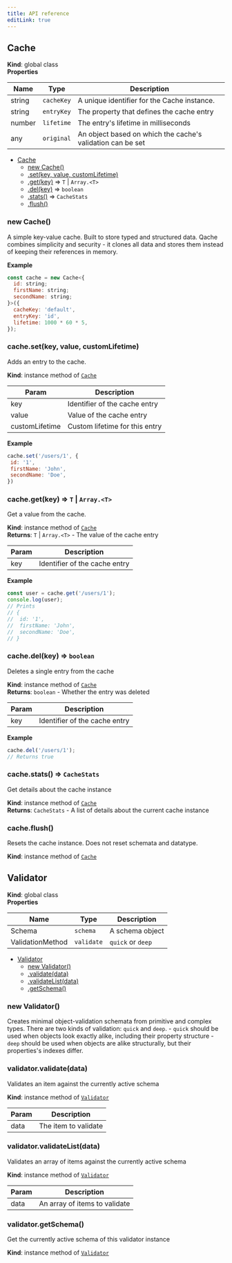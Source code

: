 ```yaml
---
title: API reference
editLink: true
---
```

<a name="Cache"></a>

## Cache
**Kind**: global class  
**Properties**

| Name | Type | Description |
| --- | --- | --- |
| string | <code>cacheKey</code> | A unique identifier for the Cache instance. |
| string | <code>entryKey</code> | The property that defines the cache entry |
| number | <code>lifetime</code> | The entry's lifetime in milliseconds |
| any | <code>original</code> | An object based on which the cache's validation can be set |


* [Cache](#Cache)
    * [new Cache()](#new_Cache_new)
    * [.set(key, value, customLifetime)](#Cache+set)
    * [.get(key)](#Cache+get) ⇒ <code>T</code> \| <code>Array.&lt;T&gt;</code>
    * [.del(key)](#Cache+del) ⇒ <code>boolean</code>
    * [.stats()](#Cache+stats) ⇒ <code>CacheStats</code>
    * [.flush()](#Cache+flush)

<a name="new_Cache_new"></a>

### new Cache()
A simple key-value cache. Built to store typed and structured data.
             Qache combines simplicity and security - it clones all data and stores them
             instead of keeping their references in memory.

**Example**  
```js
const cache = new Cache<{
  id: string;
  firstName: string;
  secondName: string;
}>({
  cacheKey: 'default',
  entryKey: 'id',
  lifetime: 1000 * 60 * 5,
});
```
<a name="Cache+set"></a>

### cache.set(key, value, customLifetime)
Adds an entry to the cache.

**Kind**: instance method of [<code>Cache</code>](#Cache)  

| Param | Description |
| --- | --- |
| key | Identifier of the cache entry |
| value | Value of the cache entry |
| customLifetime | Custom lifetime for this entry |

**Example**  
```js
cache.set('/users/1', {
 id: '1',
 firstName: 'John',
 secondName: 'Doe',
})
```
<a name="Cache+get"></a>

### cache.get(key) ⇒ <code>T</code> \| <code>Array.&lt;T&gt;</code>
Get a value from the cache.

**Kind**: instance method of [<code>Cache</code>](#Cache)  
**Returns**: <code>T</code> \| <code>Array.&lt;T&gt;</code> - The value of the cache entry  

| Param | Description |
| --- | --- |
| key | Identifier of the cache entry |

**Example**  
```js
const user = cache.get('/users/1');
console.log(user);
// Prints
// {
//  id: '1',
//  firstName: 'John',
//  secondName: 'Doe',
// }
```
<a name="Cache+del"></a>

### cache.del(key) ⇒ <code>boolean</code>
Deletes a single entry from the cache

**Kind**: instance method of [<code>Cache</code>](#Cache)  
**Returns**: <code>boolean</code> - Whether the entry was deleted  

| Param | Description |
| --- | --- |
| key | Identifier of the cache entry |

**Example**  
```js
cache.del('/users/1');
// Returns true
```
<a name="Cache+stats"></a>

### cache.stats() ⇒ <code>CacheStats</code>
Get details about the cache instance

**Kind**: instance method of [<code>Cache</code>](#Cache)  
**Returns**: <code>CacheStats</code> - A list of details about the current cache instance  
<a name="Cache+flush"></a>

### cache.flush()
Resets the cache instance.
             Does not reset schemata and datatype.

**Kind**: instance method of [<code>Cache</code>](#Cache)  
<a name="Validator"></a>

## Validator
**Kind**: global class  
**Properties**

| Name | Type | Description |
| --- | --- | --- |
| Schema | <code>schema</code> | A schema object |
| ValidationMethod | <code>validate</code> | `quick` or `deep` |


* [Validator](#Validator)
    * [new Validator()](#new_Validator_new)
    * [.validate(data)](#Validator+validate)
    * [.validateList(data)](#Validator+validateList)
    * [.getSchema()](#Validator+getSchema)

<a name="new_Validator_new"></a>

### new Validator()
Creates minimal object-validation schemata from primitive and complex types.
             There are two kinds of validation: `quick` and `deep`.
             - `quick` should be used when objects look exactly alike, including their property structure
             - `deep` should be used when objects are alike structurally, but their properties's indexes differ.

<a name="Validator+validate"></a>

### validator.validate(data)
Validates an item against the currently active schema

**Kind**: instance method of [<code>Validator</code>](#Validator)  

| Param | Description |
| --- | --- |
| data | The item to validate |

<a name="Validator+validateList"></a>

### validator.validateList(data)
Validates an array of items against the currently active schema

**Kind**: instance method of [<code>Validator</code>](#Validator)  

| Param | Description |
| --- | --- |
| data | An array of items to validate |

<a name="Validator+getSchema"></a>

### validator.getSchema()
Get the currently active schema of this validator instance

**Kind**: instance method of [<code>Validator</code>](#Validator)  
